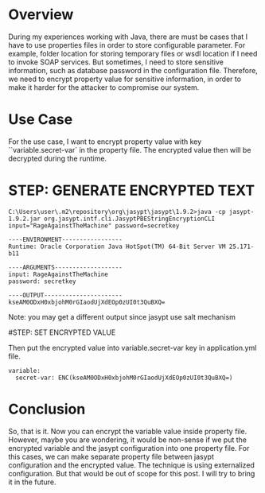 # Overview

During my experiences working with Java, there are must be cases that I have to use properties files in order to store configurable parameter. For example, folder location for storing temporary files or wsdl location if I need to invoke SOAP services. But sometimes, I need to store sensitive information, such as database password in the configuration file. Therefore, we need to encrypt property value for sensitive information, in order to make it harder for the attacker to compromise our system.

# Use Case
For the use case, I want to encrypt property value with key ``variable.secret-var` in the property file. The encrypted value then will be decrypted during the runtime.

# STEP: GENERATE ENCRYPTED TEXT
```
C:\Users\user\.m2\repository\org\jasypt\jasypt\1.9.2>java -cp jasypt-1.9.2.jar org.jasypt.intf.cli.JasyptPBEStringEncryptionCLI input="RageAgainstTheMachine" password=secretkey

----ENVIRONMENT-----------------
Runtime: Oracle Corporation Java HotSpot(TM) 64-Bit Server VM 25.171-b11

----ARGUMENTS-------------------
input: RageAgainstTheMachine
password: secretkey

----OUTPUT----------------------
kseAM0ODxH0xbjohM0rGIaodUjXdEOp0zUI0t3QuBXQ=
```

Note: you may get a different output since jasypt use salt mechanism

#STEP: SET ENCRYPTED VALUE

Then put the encrypted value into variable.secret-var key in application.yml file.

```
variable:
  secret-var: ENC(kseAM0ODxH0xbjohM0rGIaodUjXdEOp0zUI0t3QuBXQ=)
```

# Conclusion
So, that is it. Now you can encrypt the variable value inside property file. However, maybe you are wondering, it would be non-sense if we put the encrypted variable and the jasypt configuration into one property file. For this cases, we can make separate property file between jasypt configuration and the encrypted value. The technique is using externalized configuration. But that would be out of scope for this post. I will try to bring it in the future.
